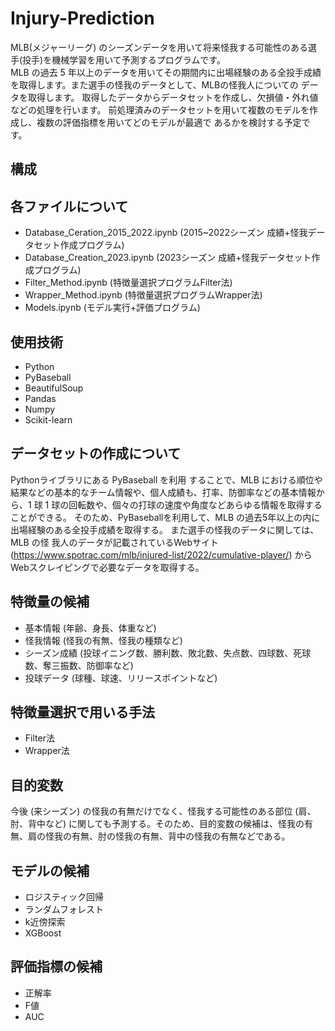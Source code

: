# Injury-Prediction

 MLB(メジャーリーグ) のシーズンデータを用いて将来怪我する可能性のある選手(投手)を機械学習を用いて予測するプログラムです。  
 MLB の過去 5 年以上のデータを用いてその期間内に出場経験のある全投手成績を取得します。また選手の怪我のデータとして、MLBの怪我人についての データを取得します。
 取得したデータからデータセットを作成し、欠損値・外れ値などの処理を行います。
 前処理済みのデータセットを用いて複数のモデルを作成し、複数の評価指標を用いてどのモデルが最適で あるかを検討する予定です。


## 構成

## 各ファイルについて
- Database_Ceration_2015_2022.ipynb (2015~2022シーズン 成績+怪我データセット作成プログラム)
- Database_Creation_2023.ipynb  (2023シーズン 成績+怪我データセット作成プログラム)
- Filter_Method.ipynb  (特徴量選択プログラムFilter法)
- Wrapper_Method.ipynb (特徴量選択プログラムWrapper法)
- Models.ipynb (モデル実行+評価プログラム)

 ## 使用技術
- Python
- PyBaseball
- BeautifulSoup
- Pandas
- Numpy
- Scikit-learn

## データセットの作成について
Pythonライブラリにある PyBaseball を利用 することで、MLB における順位や結果などの基本的なチーム情報や、個人成績も、打率、防御率などの基本情報から、1 球 1 球の回転数や、個々の打球の速度や角度などあらゆる情報を取得することができる。
そのため、PyBaseballを利用して、MLB の過去5年以上の内に出場経験のある全投手成績を取得する。
また選手の怪我のデータに関しては、MLB の怪 我人のデータが記載されているWebサイト(https://www.spotrac.com/mlb/injured-list/2022/cumulative-player/) からWebスクレイピングで必要なデータを取得する。

## 特徴量の候補
- 基本情報 (年齢、身長、体重など)
- 怪我情報 (怪我の有無、怪我の種類など) 
- シーズン成績 (投球イニング数、勝利数、敗北数、失点数、四球数、死球数、奪三振数、防御率など)
- 投球データ (球種、球速、リリースポイントなど)

## 特徴量選択で用いる手法
- Filter法
- Wrapper法

## 目的変数
今後 (来シーズン) の怪我の有無だけでなく、怪我する可能性のある部位 (肩、肘、背中など) に関しても予測する。そのため、目的変数の候補は、怪我の有無、肩の怪我の有無、肘の怪我の有無、背中の怪我の有無などである。

## モデルの候補
- ロジスティック回帰 
- ランダムフォレスト 
- k近傍探索
- XGBoost

## 評価指標の候補
- 正解率
- F値
- AUC

